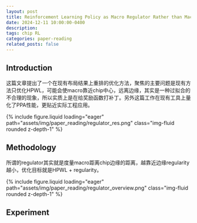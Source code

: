 ```yaml
---
layout: post
title: Reinforcement Learning Policy as Macro Regulator Rather than Macro Placer
date: 2024-12-11 10:00:00-0400
description:
tags: chip RL
categories: paper-reading
related_posts: false
---
```


## Introduction

这篇文章提出了一个在现有布局结果上重排的优化方法，聚焦的主要问题是现有方法只优化HPWL，可能会使macro靠近chip中心，远离边缘，其实是一种过拟合的不合理的现象，所以实质上是在给奖励函数打补丁。另外这篇工作在现有工具上量化了PPA性能，更贴近实际工程应用。

{% include figure.liquid loading="eager" path="assets/img/paper_reading/regulator_res.png" class="img-fluid rounded z-depth-1" %}

## Methodology

所谓的regulator其实就是度量macro距离chip边缘的距离，越靠近边缘regularity越小，优化目标就是HPWL + regularity。

{% include figure.liquid loading="eager" path="assets/img/paper_reading/regulator_overview.png" class="img-fluid rounded z-depth-1" %}

## Experiment